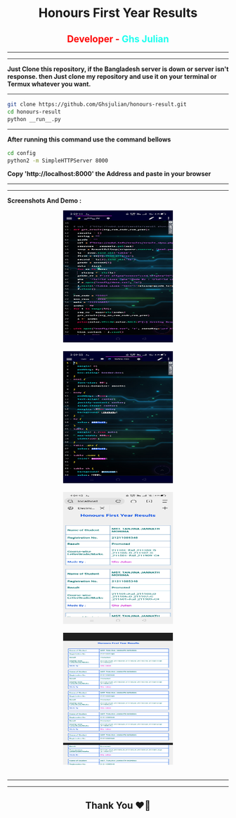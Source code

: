 <center>
<h1>Honours First Year Results</h1>
<h2 style="color:red">Developer -<span style="color:rgb(30,255,239)"> Ghs Julian</span></h2>
</center>

---

---

<p>

**Just Clone this repository, if the Bangladesh server is down or server isn't response. then Just clone my repository and use it on your terminal or Termux whatever you want.**

---


```bash
git clone https://github.com/Ghsjulian/honours-result.git
cd honours-result
python __run__.py
```

--- 

**After running this command use the command bellows**


```bash
cd config
python2 -m SimpleHTTPServer 8000
```

**Copy 'http://localhost:8000'  the Address and paste in your browser**


--- 


</p>

---

**Screenshots And Demo :**

<center>
<img src="images/S1.jpg" width="250" height="300"><br><br>
<img src="images/S2.jpg" width="250" height="300"><br><br>
<img src="images/S3.jpg" width="250" height="300"><br><br>
<img src="images/S4.jpg" width="250" height="300"><br><br>

</center>



---

---

</p>
<center>
 <h2>Thank You ❤️🙏</h2>
</center>
